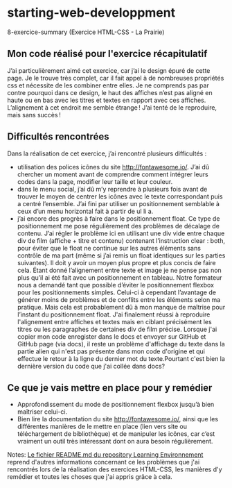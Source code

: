 # starting-web-developpment
8-exercice-summary (Exercice HTML-CSS - La Prairie)

## Mon code réalisé pour l'exercice récapitulatif 

J’ai particulièrement aimé cet exercice, car j’ai le design épuré de cette page. Je le trouve très complet, car il fait appel à de nombreuses propriétés css et nécessite de les combiner entre elles. Je ne comprends pas par contre pourquoi dans ce design, le haut des affiches n’est pas aligné en haute ou en bas avec les titres et textes en rapport avec ces affiches. L’alignement à cet endroit me semble étrange ! J’ai tenté de le reproduire, mais sans succès !


## Difficultés rencontrées

Dans la réalisation de cet exercice, j’ai rencontré plusieurs difficultés : 
 
 * utilisation des polices icônes du site http://fontawesome.io/. J’ai dû chercher un moment avant de comprendre comment intégrer leurs codes dans la page, modifier leur taille et leur couleur.
 * dans le menu social, j’ai dû m’y reprendre à plusieurs fois avant de trouver le moyen de centrer les icônes avec le texte correspondant puis a centré l’ensemble. J’ai fini par utiliser un positionnement semblable à ceux d’un menu horizontal fait à partir de ul li a.
 * j’ai encore des progrès à faire dans le positionnement float. Ce type de positionnement me pose régulièrement des problèmes de décalage de contenu. J’ai régler le problème ici en utilisant une div vide entre chaque div de film (affiche + titre et contenu) contenant l’instruction clear : both, pour éviter que le float ne continue sur les autres éléments sans contrôle de ma part (même si j’ai remis un float identiques sur les parties suivantes). Il doit y avoir un moyen plus propre et plus concis de faire cela. Étant donné l’alignement entre texte et image je ne pense pas non plus qu’il ai été fait avec un positionnement en tableau. Notre formateur nous a demandé tant que possible d’éviter le positionnement flexbox pour les positionnements simples. Celui-ci à cependant l’avantage de générer moins de problèmes et de conflits entre les éléments selon ma pratique. Mais cela est probablement dû à mon manque de maîtrise pour l’instant du positionnement float.
J'ai finalement réussi à reproduire l'alignement entre affiches et textes mais en ciblant précisément les titres ou les paragraphes de certaines div de film précise. 
Lorsque j'ai copier mon code enregister dans le docs et envoyer sur GitHub et GitHub page (via docs), il reste un problème d'affichage du texte dans la partie alien qui n'est pas présente dans mon code d'origine et qui effectue le retour à la ligne du dernier mot du texte.Pourtant c'est bien la dernière version du code que j'ai collée dans docs?

 ## Ce que je vais mettre en place pour y remédier

 * Approfondissement du mode de positionnement flexbox jusqu’à bien maîtriser celui-ci.
 * Bien lire la documentation du site http://fontawesome.io/, ainsi que les différentes manières de le mettre en place (lien vers site ou téléchargement de bibliothèque) et de manipuler les icônes, car c’est vraiment un outil très intéressant dont on aura besoin régulièrement.
 
Notes: [Le fichier README.md du repository Learning Environnement](https://github.com/bouchat-marieange/Learning-Environment/blob/master/README.md) reprend d'autres informations concernant ce les problèmes que j'ai rencontrés lors de la réalisation des exercices HTML-CSS, les manières d'y remédier et toutes les choses que j'ai appris grâce à cela.
